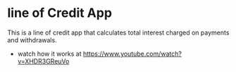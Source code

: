 # line of Credit App

This is a line of credit app that calculates total interest charged on payments and withdrawals.

  * watch how it works at https://www.youtube.com/watch?v=XHDR3GReuVo

